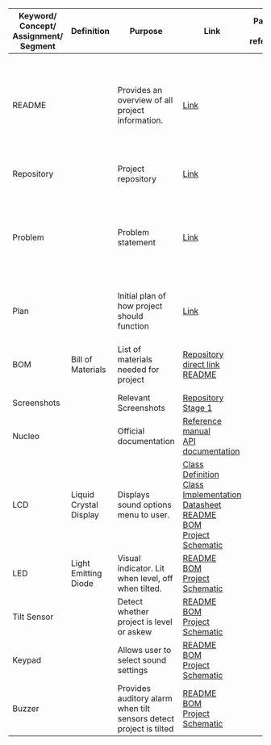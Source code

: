 | Keyword/<br>Concept/<br>Assignment/<br>Segment | Definition | Purpose | Link | Page(s) to reference | Explanation of how this is relevant to the project |
| ----------------------------------------------- | ---------- | ------- | ---- | -------------------- | -------------------------------------------------- |
| README | | Provides an overview of all project information. | [Link](https://github.com/terckert/cse321-project-3/blob/main/README.md) | | This provides a holistic overview of the whole project. It is a living document that gets updated with the project. |
| Repository |  | Project repository  | [Link](https://github.com/terckert/cse321-project-3) |  | Link to the project repository |
| Problem |  | Problem statement | [Link](https://github.com/terckert/cse321-project-3/blob/main//stage-1-documents/CSE321-project3-terckert-problem-definition.pdf) |  | Provides user with an idea of what the project is trying to solve. How it's going to *"save the world!"*  |
| Plan |  | Initial plan of how project should function| [Link](https://github.com/terckert/cse321-project-3/blob/main/stage-1-documents/CSE321-project3-terckert-plan.pdf) |  | Provides basic overview of how project will function |
| BOM | Bill of Materials | List of materials needed for project | [Repository direct link](https://github.com/terckert/cse321-project-3/blob/main/stage-1-documents/CSE321-project3-terckerts-bom.xlsx)<br>[README](https://github.com/terckert/cse321-project-3#required-materials) |  | Provides materials need to build and run project. |
| Screenshots |  | Relevant Screenshots | [Repository Stage 1](https://github.com/terckert/cse321-project-3/blob/main/stage-1-documents/CSE321-project3-terckert-repository-screenshot.pdf) |  | Collection of screenshots |
| Nucleo |  | Official documentation | [Reference manual](https://www.st.com/resource/en/reference_manual/dm00310109-stm32l4-series-advanced-armbased-32bit-mcus-stmicroelectronics.pdf)<br>[API documentation](https://os.mbed.com/docs/mbed-os/v6.15/apis/index.html) |  | Quick access to Nucleo reference materials |
| LCD | Liquid Crystal Display | Displays sound options menu to user. | [Class Definition](https://github.com/terckert/cse321-project-3/blob/main/lcd1602.h)<br>[Class Implementation](https://github.com/terckert/cse321-project-3/blob/main/lcd1602.cpp)<br>[Datasheet](https://github.com/terckert/cse321-project-3/blob/main/datasheets/1602_LCD_Datasheet.pdf)<br>[README](https://github.com/terckert/cse321-project-3#lcd)<br>[BOM](https://github.com/terckert/cse321-project-3#required-materials)<br>[Project Schematic](https://github.com/terckert/cse321-project-3#schematic) |  | Provides class implmentation details as well as information on how it is used in the program. |
| LED | Light Emitting Diode | Visual indicator. Lit when level, off when tilted. | [README](https://github.com/terckert/cse321-project-3#leds)<br>[BOM](https://github.com/terckert/cse321-project-3#required-materials)<br>[Project Schematic](https://github.com/terckert/cse321-project-3#schematic) || Project segments that reference LEDS|
| Tilt Sensor | | Detect whether project is level or askew| [README](https://github.com/terckert/cse321-project-3#tilt-sensors)<br>[BOM](https://github.com/terckert/cse321-project-3#required-materials)<br>[Project Schematic](https://github.com/terckert/cse321-project-3#schematic) | | Project segment that references tilt sensors |
| Keypad | | Allows user to select sound settings | [README](https://github.com/terckert/cse321-project-3#keypad)<br>[BOM](https://github.com/terckert/cse321-project-3#required-materials)<br>[Project Schematic](https://github.com/terckert/cse321-project-3#schematic) | | Project segment that references keypad |
| Buzzer| | Provides auditory alarm when tilt sensors detect project is tilted | [README](https://github.com/terckert/cse321-project-3#buzzer)<br>[BOM](https://github.com/terckert/cse321-project-3#required-materials)<br>[Project Schematic](https://github.com/terckert/cse321-project-3#schematic) | | Project segment that references keypad |

